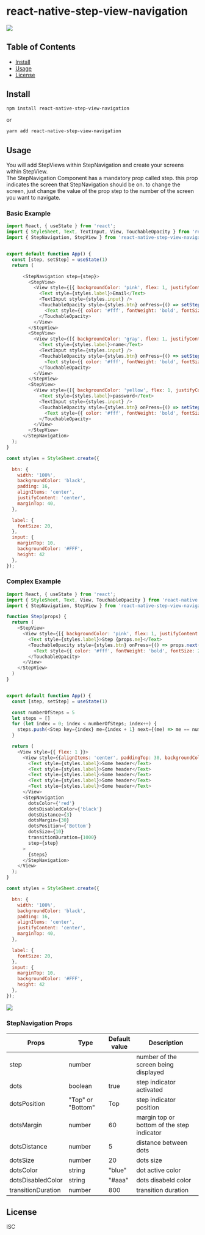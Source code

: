 # react-native-step-view-navigation

![](demo/gif1.gif)


## Table of Contents

- [Install](#install)
- [Usage](#usage)
- [License](#license)

## Install

```bash
npm install react-native-step-view-navigation
```
or
```bash
yarn add react-native-step-view-navigation
```


## Usage

You will add StepViews within StepNavigation and create your screens within StepView. <Br>
The StepNavigation Component has a mandatory prop called step. this prop indicates the screen that StepNavigation should be on. to change the screen, just change the value of the prop step to the number of the screen you want to navigate.


### Basic Example

```js
import React, { useState } from 'react';
import { StyleSheet, Text, TextInput, View, TouchableOpacity } from 'react-native';
import { StepNavigation, StepView } from 'react-native-step-view-navigation'


export default function App() {
  const [step, setStep] = useState(1)
  return (

      <StepNavigation step={step}>
        <StepView>
          <View style={[{ backgroundColor: 'pink', flex: 1, justifyContent: 'center', padding: 30 }]}>
            <Text style={styles.label}>Email</Text>
            <TextInput style={styles.input} />
            <TouchableOpacity style={styles.btn} onPress={() => setStep(2)} >
              <Text style={{ color: '#fff', fontWeight: 'bold', fontSize: 20 }}>Next</Text>
            </TouchableOpacity>
          </View>
        </StepView>
        <StepView>
          <View style={[{ backgroundColor: 'gray', flex: 1, justifyContent: 'center', padding: 30 }]}>
            <Text style={styles.label}>name</Text>
            <TextInput style={styles.input} />
            <TouchableOpacity style={styles.btn} onPress={() => setStep(3)} >
              <Text style={{ color: '#fff', fontWeight: 'bold', fontSize: 20 }}>Next</Text>
            </TouchableOpacity>
          </View>
        </StepView>
        <StepView>
          <View style={[{ backgroundColor: 'yellow', flex: 1, justifyContent: 'center', padding: 30 }]}>
            <Text style={styles.label}>password</Text>
            <TextInput style={styles.input} />
            <TouchableOpacity style={styles.btn} onPress={() => setStep(1)} >
              <Text style={{ color: '#fff', fontWeight: 'bold', fontSize: 20 }}>Next</Text>
            </TouchableOpacity>
          </View>
        </StepView>
      </StepNavigation>
  );
}

const styles = StyleSheet.create({

  btn: {
    width: '100%',
    backgroundColor: 'black',
    padding: 16,
    alignItems: 'center',
    justifyContent: 'center',
    marginTop: 40,
  },

  label: {
    fontSize: 20,
  },
  input: {
    marginTop: 10,
    backgroundColor: '#FFF',
    height: 42
  },
});
```

### Complex Example

```js
import React, { useState } from 'react';
import { StyleSheet, Text, View, TouchableOpacity } from 'react-native';
import { StepNavigation, StepView } from 'react-native-step-view-navigation'

function Step(props) {
  return (
    <StepView>
      <View style={[{ backgroundColor: 'pink', flex: 1, justifyContent: 'center', padding: 30 }]}>
        <Text style={styles.label}>Step {props.me}</Text>
        <TouchableOpacity style={styles.btn} onPress={() => props.next(props.me)} >
          <Text style={{ color: '#fff', fontWeight: 'bold', fontSize: 20 }}>Next</Text>
        </TouchableOpacity>
      </View>
    </StepView>
  )
}


export default function App() {
  const [step, setStep] = useState(1)

  const numberOfSteps = 5
  let steps = []
  for (let index = 0; index < numberOfSteps; index++) {
    steps.push(<Step key={index} me={index + 1} next={(me) => me == numberOfSteps ? setStep(1) : setStep(me + 1)} />)
  }

  return (
    <View style={{ flex: 1 }}>
      <View style={{alignItems: 'center', paddingTop: 30, backgroundColor: '#aaaaff'}}>
        <Text style={styles.label}>Some header</Text>
        <Text style={styles.label}>Some header</Text>
        <Text style={styles.label}>Some header</Text>
        <Text style={styles.label}>Some header</Text>
        <Text style={styles.label}>Some header</Text>
      </View>
      <StepNavigation
        dotsColor={'red'}
        dotsDisabledColor={'black'}
        dotsDistance={3}
        dotsMargin={30}
        dotsPosition={'Bottom'}
        dotsSize={10}
        transitionDuration={1000}
        step={step}
      >
        {steps}
      </StepNavigation>
    </View>
  );
}

const styles = StyleSheet.create({

  btn: {
    width: '100%',
    backgroundColor: 'black',
    padding: 16,
    alignItems: 'center',
    justifyContent: 'center',
    marginTop: 40,
  },

  label: {
    fontSize: 20,
  },
  input: {
    marginTop: 10,
    backgroundColor: '#FFF',
    height: 42
  },
});
```


![](demo/gif2.gif)

### StepNavigation Props

| Props  	| Type  	| Default<Br> value  	|  Description 	|
|---	|---	|---	|---	|
|   step	| number  	|   	| number of the screen being displayed  	|
| dots  	| boolean  	| true  	| step indicator activated   	|
| dotsPosition  	| "Top" or "Bottom"  	| Top  	| step indicator position  	|
| dotsMargin  	| number  	| 60  	| margin top or bottom of the step indicator  	|
| dotsDistance  	| number  	| 5  	| distance between dots  	|
| dotsSize  	| number  	| 20  	| dots size  	|
| dotsColor  	| string  	| "blue"  	| dot active color   	|
| dotsDisabledColor  	| string  	| "#aaa"  	| dots disabeld color   	|
| transitionDuration  	| number  	| 800  	| transition duration  	|

## License

ISC
